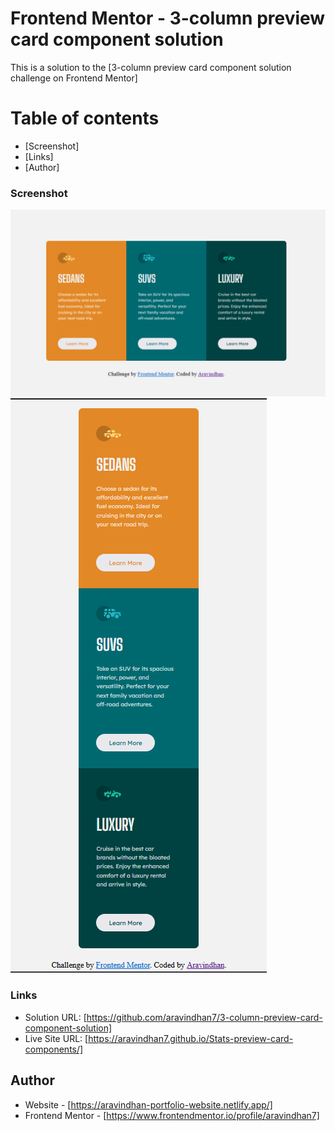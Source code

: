 # Frontend Mentor - 3-column preview card component solution

This is a solution to the [3-column preview card component solution challenge on Frontend Mentor]

# Table of contents

  - [Screenshot]
  - [Links]
  - [Author]



### Screenshot
![](./screenshots/Screenshot1.png)
![](./screenshots/Screenshot2.png)

### Links

- Solution URL: [https://github.com/aravindhan7/3-column-preview-card-component-solution]
- Live Site URL: [https://aravindhan7.github.io/Stats-preview-card-components/]


## Author

- Website - [https://aravindhan-portfolio-website.netlify.app/]
- Frontend Mentor - [https://www.frontendmentor.io/profile/aravindhan7]
